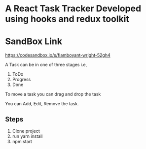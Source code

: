 # A React Task Tracker Developed using hooks and redux toolkit

# SandBox Link
https://codesandbox.io/s/flamboyant-wright-52gh4

A Task can be in one of three stages i.e,

1. ToDo
2. Progress
3. Done

To move a task you can drag and drop the task

You can Add, Edit, Remove the task.

## Steps

1. Clone project
2. run yarn install
3. npm start

